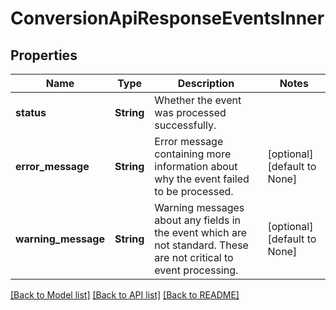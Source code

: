 # ConversionApiResponseEventsInner

## Properties
Name | Type | Description | Notes
------------ | ------------- | ------------- | -------------
**status** | **String** | Whether the event was processed successfully. | 
**error_message** | **String** | Error message containing more information about why the event failed to be processed. | [optional] [default to None]
**warning_message** | **String** | Warning messages about any fields in the event which are not standard. These are not critical to event processing. | [optional] [default to None]

[[Back to Model list]](../README.md#documentation-for-models) [[Back to API list]](../README.md#documentation-for-api-endpoints) [[Back to README]](../README.md)


